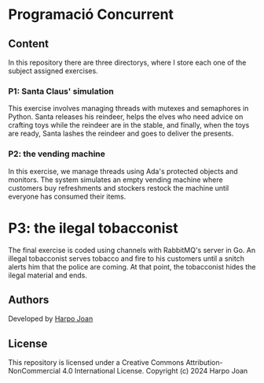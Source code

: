 # Programació Concurrent

## Content
In this repository there are three directorys, where I store each one of the subject assigned exercises. 

### P1: Santa Claus' simulation
This exercise involves managing threads with mutexes and semaphores in Python. Santa releases his reindeer, helps the elves who need advice on crafting toys while the reindeer are in the stable, and finally, when the toys are ready, Santa lashes the reindeer and goes to deliver the presents.

### P2: the vending machine 
In this exercise, we manage threads using Ada's protected objects and monitors. The system simulates an empty vending machine where customers buy refreshments and stockers restock the machine until everyone has consumed their items.

# P3: the ilegal tobacconist
The final exercise is coded using channels with RabbitMQ's server in Go. An illegal tobacconist serves tobacco and fire to his customers until a snitch alerts him that the police are coming. At that point, the tobacconist hides the ilegal material and ends.

## Authors
Developed by [Harpo Joan](https://github.com/helveticka)

## License
This repository is licensed under a Creative Commons Attribution-NonCommercial 4.0 International License.
Copyright (c) 2024 Harpo Joan
